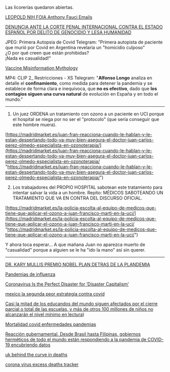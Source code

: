 Las licorerías quedaron abiertas. 

[LEOPOLD NIH FOIA Anthony Fauci Emails](https://www.documentcloud.org/documents/20793561-leopold-nih-foia-anthony-fauci-emails)

[DENUNCIA ANTE LA CORTE PENAL INTERNACIONAL CONTRA EL ESTADO ESPAÑOL POR DELITO DE GENOCIDIO Y LESA HUMANIDAD ](https://www.apuir.com/2021/05/denuncia-ante-la-corte-penal.html?m=1)

JPEG: Primera Autopsia de Covid
Telegram: "Primera autopista de paciente que murió por Covid en Argentina revelaría un "homicidio culposo"  
  ¿O por qué creen que están prohibidas?  
  ¡Nada es casualidad!"

[Vaccine Misinformation Mythology](https://odysee.com/@drsambailey:c/Vaccine-Misinformation-Mythology:5)

MP4: CLIP 2_ Restricciones - XS
Telegram: "**Alfonso Longo** analiza en detalle el **confinamiento**, como medida para detener la pandemia y se establece de forma clara e inequívoca, que **no es efectivo**, dado que **los contagios siguen una curva natural** de evolución en España y en todo el mundo."

----------------------
1. Un juez ORDENA un tratamiento con ozono a un paciente en UCI porque el hospital se niega por no ser el "protocolo" (que sería conseguir que este hombre muera).  
  
[https://madridmarket.es/juan-fran-reacciona-cuando-le-hablan-y-le-estan-despertando-todo-va-muy-bien-asegura-el-doctor-juan-carlos-perez-olmedo-especialista-en-ozonoterapia/](https://madridmarket.es/juan-fran-reacciona-cuando-le-hablan-y-le-estan-despertando-todo-va-muy-bien-asegura-el-doctor-juan-carlos-perez-olmedo-especialista-en-ozonoterapia/ "https://madridmarket.es/juan-fran-reacciona-cuando-le-hablan-y-le-estan-despertando-todo-va-muy-bien-asegura-el-doctor-juan-carlos-perez-olmedo-especialista-en-ozonoterapia/")  
  
2. Los trabajadores del PROPIO HOSPITAL sabotean este tratamiento para intentar salvar la vida a un hombre. Repito: MÉDICOS SABOTEANDO UN TRATAMIENTO QUE VA EN CONTRA DEL DISCURSO OFICIAL.  
  
[https://madridmarket.es/la-policia-escolta-al-equipo-de-medicos-que-tiene-que-aplicar-el-ozono-a-juan-francisco-marti-en-la-uci/](https://madridmarket.es/la-policia-escolta-al-equipo-de-medicos-que-tiene-que-aplicar-el-ozono-a-juan-francisco-marti-en-la-uci/ "https://madridmarket.es/la-policia-escolta-al-equipo-de-medicos-que-tiene-que-aplicar-el-ozono-a-juan-francisco-marti-en-la-uci/")  
  
Y ahora toca esperar... A que mañana Juan no aparezca muerto de "casualidad" porque a alguien se le ha "ido la mano" así sin querer.

-------------------


[DR. KARY MULLIS PREMIO NOBEL PLAN DETRAS DE LA PLANDEMIA](https://www.bitchute.com/video/POAYJSJQ1d4T/)

[ Pandemias de influenza](https://www.historyofvaccines.org/index.php/es/contenido/articulos/pandemias-de-influenza)

[Coronavirus Is the Perfect Disaster for ‘Disaster Capitalism’](https://www.vice.com/en/article/5dmqyk/naomi-klein-interview-on-coronavirus-and-disaster-capitalism-shock-doctrine)

[mexico la segunda peor estrategia contra covid]([https://www.eluniversal.com.mx/ciencia-y-salud/mexico-la-segunda-peor-estrategia-contra-el-covid-19](https://www.eluniversal.com.mx/ciencia-y-salud/mexico-la-segunda-peor-estrategia-contra-el-covid-19))

[Casi la mitad de los educandos del mundo siguen afectados por el cierre parcial o total de las escuelas, y más de otros 100 millones de niños no alcanzarán el nivel mínimo en lectura](https://es.unesco.org/covid19/educationresponse))

[Mortalidad covid enfermedades pandemias](https://www.primicias.ec/noticias/sociedad/mortalidad-covid-enfermedades-pandemias/)

 [Reacción gubernamental. Desde Brasil hasta Filipinas, gobiernos herméticos de todo el mundo están respondiendo a la pandemia de COVID-19 encubriendo datos](https://www.scidev.net/america-latina/scidev-net-reportaje/covid-19-lies-and-statistics-corruption-and-the-pandemic/)
 
[uk behind the curve in deaths]((https://www.theguardian.com/world/2020/may/04/uk-behind-the-curve-in-curbing-covid-19-deaths))

[corona virus excess deaths tracker](https://www.economist.com/graphic-detail/coronavirus-excess-deaths-tracker)

[]()
[]()
[]()
[]()
[]()
[]()
[]()
